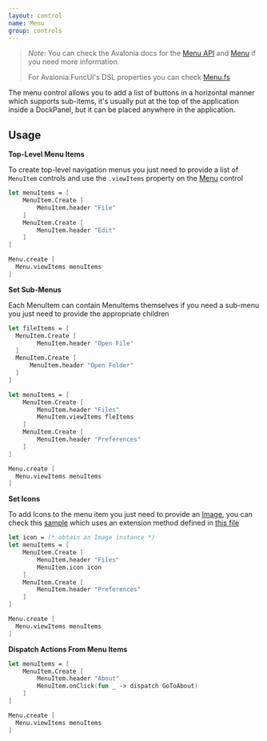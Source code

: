 ```yaml
---
layout: control
name: Menu
group: controls
---
```

[Menu API]: http://reference.avaloniaui.net/api/Avalonia.Controls/Menu/
[Menu.fs]: https://github.com/AvaloniaCommunity/Avalonia.FuncUI/blob/master/src/Avalonia.FuncUI.DSL/Menu.fs
[Menu]: http://avaloniaui.net/docs/controls/menu
[Image]: http://avaloniaui.net/docs/controls/image
[sample]: https://github.com/AvaloniaCommunity/Avalonia.FuncUI/blob/master/src/Examples/Examples.MusicPlayer/Shell.fs#L162
[this file]: https://github.com/AvaloniaCommunity/Avalonia.FuncUI/blob/master/src/Examples/Examples.MusicPlayer/Extensions.fs#L5

> *Note*: You can check the Avalonia docs for the [Menu API] and [Menu] if you need more information.
>
> For Avalonia.FuncUI's DSL properties you can check [Menu.fs]

The menu control allows you to add a list of buttons in a horizontal manner which supports sub-items, it's usually put at the top of the application inside a DockPanel, but it can be placed anywhere in the application.


## Usage

**Top-Level Menu Items**

To create top-level navigation menus you just need to provide a list of `MenuItem` controls and use the `.viewItems` property on the [Menu] control
```fsharp
let menuItems = [
    MenuItem.Create [
        MenuItem.header "File"
    ]
    MenuItem.Create [
        MenuItem.header "Edit"
    ]
]

Menu.create [
  Menu.viewItems menuItems
]
```

**Set Sub-Menus**

Each MenuItem can contain MenuItems themselves if you need a sub-menu you just need to provide the appropriate children
```fsharp
let fileItems = [
  MenuItem.Create [
        MenuItem.header "Open File"
  ]
  MenuItem.Create [
      MenuItem.header "Open Folder"
  ]
]

let menuItems = [
    MenuItem.Create [
        MenuItem.header "Files"
        MenuItem.viewItems fleItems
    ]
    MenuItem.Create [
        MenuItem.header "Preferences"
    ]
]

Menu.create [
  Menu.viewItems menuItems
]
```

**Set Icons**

To add Icons to the menu item you just need to provide an [Image],
you can check this [sample] which uses an extension method defined in [this file]

```fsharp
let icon = (* obtain an Image instance *)
let menuItems = [
    MenuItem.Create [
        MenuItem.header "Files"
        MenuItem.icon icon
    ]
    MenuItem.Create [
        MenuItem.header "Preferences"
    ]
]

Menu.create [
  Menu.viewItems menuItems
]
```

**Dispatch Actions From Menu Items**
```fsharp
let menuItems = [
    MenuItem.Create [
        MenuItem.header "About"
        MenuItem.onClick(fun _ -> dispatch GoToAbout)
    ]
]

Menu.create [
  Menu.viewItems menuItems
]
```
